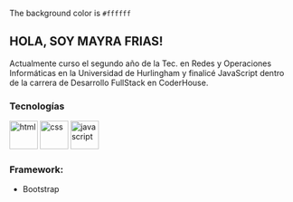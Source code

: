 The background color is `#ffffff`
## HOLA, SOY MAYRA FRIAS!
Actualmente curso el segundo año de la Tec. en Redes y Operaciones Informáticas en la Universidad de Hurlingham y finalicé JavaScript dentro de la carrera de Desarrollo FullStack en CoderHouse.

### **Tecnologías**
<div stye="margin-right: 3px;">
      <img height="50px" alt="html" src="https://user-images.githubusercontent.com/91628860/272631085-522234cd-d763-4770-9a25-9795fdad2d2b.png"/>
      <img height="50px" alt="css" src="https://user-images.githubusercontent.com/91628860/272634050-8faa5f00-47e3-4028-8b48-0bd0904444e8.png"/>
      <img height="50px" alt="javascript" src="https://user-images.githubusercontent.com/91628860/272635831-a0c0e3da-4a3c-404c-a196-e5c09c05d6b6.png"/>
</div>

### **Framework:**
- Bootstrap
  


